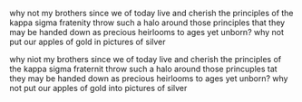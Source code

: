 why not my brothers since we of today live and cherish the principles of the kappa sigma fratenity throw such a halo around those principles that they may be handed down as precious heirlooms to ages yet unborn? why not put our apples of gold in pictures of silver



why niot my brothers since we of today live and cherish the principles of the kappa sigma fraternit throw such a halo around those princuples tat they may be handed down as precious heirlooms to ages yet unborn? why not put our apples of gold into pictures of silver